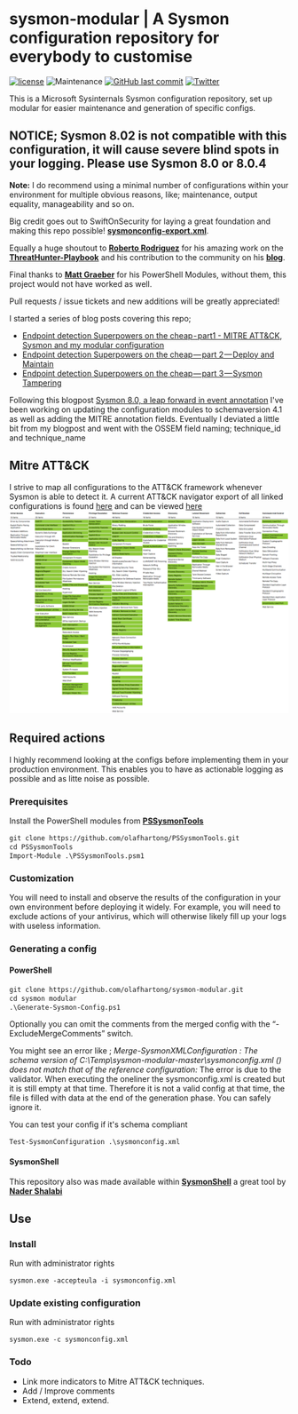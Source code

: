 # sysmon-modular | A Sysmon configuration repository for everybody to customise

[![license](https://img.shields.io/github/license/olafhartong/sysmon-modular.svg?style=flat-square)](https://github.com/olafhartong/sysmon-modular/blob/master/license.md)
![Maintenance](https://img.shields.io/maintenance/yes/2019.svg?style=flat-square)
[![GitHub last commit](https://img.shields.io/github/last-commit/olafhartong/sysmon-modular.svg?style=flat-square)](https://github.com/olafhartong/sysmon-modular/commit/master)
[![Twitter](https://img.shields.io/twitter/follow/olafhartong.svg?style=social&label=Follow)](https://twitter.com/olafhartong)

This is a Microsoft Sysinternals Sysmon configuration repository, set up modular for easier maintenance and generation of specific configs.

## NOTICE; Sysmon 8.02 is not compatible with this configuration, it will cause severe blind spots in your logging. Please use Sysmon 8.0 or 8.0.4

**Note:**
I do recommend using a minimal number of configurations within your environment for multiple obvious reasons, like; maintenance, output equality, manageability and so on.

Big credit goes out to SwiftOnSecurity for laying a great foundation and making this repo possible!
**[sysmonconfig-export.xml](https://github.com/SwiftOnSecurity/sysmon-config/blob/master/sysmonconfig-export.xml)**.

Equally a huge shoutout to **[Roberto Rodriguez](https://twitter.com/cyb3rward0g)** for his amazing work on the **[ThreatHunter-Playbook](https://github.com/Cyb3rWard0g/ThreatHunter-Playbook.git)** and his contribution to the community on his **[blog](https://cyberwardog.blogspot.nl)**.

Final thanks to **[Matt Graeber](https://twitter.com/mattifestation)** for his PowerShell Modules, without them, this project would not have worked as well.

Pull requests / issue tickets and new additions will be greatly appreciated!

I started a series of blog posts covering this repo;
- [Endpoint detection Superpowers on the cheap - part1 - MITRE ATT&CK, Sysmon and my modular configuration](https://medium.com/@olafhartong/endpoint-detection-superpowers-on-the-cheap-part-1-e9c28201ac47)
- [Endpoint detection Superpowers on the cheap — part 2 — Deploy and Maintain](https://medium.com/@olafhartong/endpoint-detection-superpowers-on-the-cheap-part-2-deploy-and-maintain-d06580329fe8)
- [Endpoint detection Superpowers on the cheap — part 3 — Sysmon Tampering](https://medium.com/@olafhartong/endpoint-detection-superpowers-on-the-cheap-part-3-sysmon-tampering-49c2dc9bf6d9)


Following this blogpost [Sysmon 8.0, a leap forward in event annotation](https://medium.com/@olafhartong/sysmon-8-0-a-leap-forward-in-event-annotation-59a36555d856) I've been working on updating the configuration modules to schemaversion 4.1 as well as adding the MITRE annotation fields. Eventually I deviated a little bit from my blogpost and went with the OSSEM field naming; technique_id and technique_name

## Mitre ATT&CK

I strive to map all configurations to the ATT&CK framework whenever Sysmon is able to detect it.
A current ATT&CK navigator export of all linked configurations is found [here](attack_matrix/Sysmon-modular.json) and can be viewed [here](https://mitre.github.io/attack-navigator/enterprise/#layerURL=https%3A%2F%2Fraw.githubusercontent.com%2Folafhartong%2Fsysmon-modular%2Fmaster%2Fattack_matrix%2FSysmon-modular.json&scoring=false&clear_annotations=false)
![Mapping](attack_matrix/sysmon-modular.png)

## Required actions

I highly recommend looking at the configs before implementing them in your production environment. This enables you to have as actionable logging as possible and as litte noise as possible.

### Prerequisites

Install the PowerShell modules from **[PSSysmonTools](https://github.com/olafhartong/PSSysmonTools)**

    git clone https://github.com/olafhartong/PSSysmonTools.git
    cd PSSysmonTools
    Import-Module .\PSSysmonTools.psm1

### Customization

You will need to install and observe the results of the configuration in your own environment before deploying it widely.
For example, you will need to exclude actions of your antivirus, which will otherwise likely fill up your logs with useless information.

### Generating a config

#### PowerShell

    git clone https://github.com/olafhartong/sysmon-modular.git
    cd sysmon modular
    .\Generate-Sysmon-Config.ps1

Optionally you can omit the comments from the merged config with the “-ExcludeMergeComments” switch.

You might see an error like ; *Merge-SysmonXMLConfiguration : The schema version of C:\Temp\sysmon-modular-master\sysmonconfig.xml () does not match that of the reference configuration:*
The error is due to the validator. When executing the oneliner the sysmonconfig.xml is created but it is still empty at that time. Therefore it is not a valid config at that time, the file is filled with data at the end of the generation phase. You can safely ignore it.


You can test your config if it's schema compliant

    Test-SysmonConfiguration .\sysmonconfig.xml

#### SysmonShell

This repository also was made available within **[SysmonShell](https://github.com/nshalabi/SysmonTools)** a great tool by **[Nader Shalabi](https://twitter.com/nader_shalabi)**

## Use

### Install

Run with administrator rights

    sysmon.exe -accepteula -i sysmonconfig.xml

### Update existing configuration

Run with administrator rights

    sysmon.exe -c sysmonconfig.xml

### Todo

- Link more indicators to Mitre ATT&CK techniques.
- Add / Improve comments
- Extend, extend, extend.
